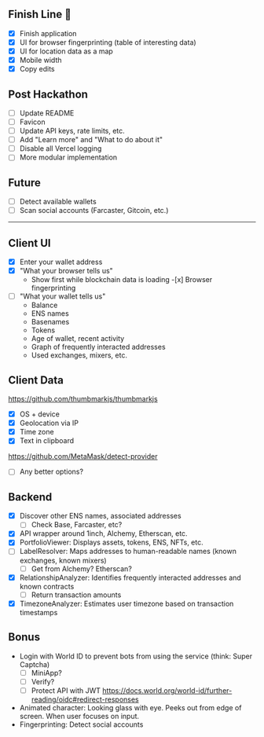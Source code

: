## Finish Line 🏁

- [x] Finish application
- [x] UI for browser fingerprinting (table of interesting data)
- [x] UI for location data as a map
- [x] Mobile width
- [x] Copy edits

## Post Hackathon

- [ ] Update README
- [ ] Favicon
- [ ] Update API keys, rate limits, etc.
- [ ] Add "Learn more" and "What to do about it"
- [ ] Disable all Vercel logging
- [ ] More modular implementation

## Future

- [ ] Detect available wallets
- [ ] Scan social accounts (Farcaster, Gitcoin, etc.)

---

## Client UI

- [x] Enter your wallet address
- [x] "What your browser tells us"
  - Show first while blockchain data is loading -[x] Browser fingerprinting
- [ ] "What your wallet tells us"
  - Balance
  - ENS names
  - Basenames
  - Tokens
  - Age of wallet, recent activity
  - Graph of frequently interacted addresses
  - Used exchanges, mixers, etc.

## Client Data

https://github.com/thumbmarkjs/thumbmarkjs

- [x] OS + device
- [x] Geolocation via IP
- [x] Time zone
- [x] Text in clipboard

https://github.com/MetaMask/detect-provider

- [ ] Any better options?

## Backend

- [x] Discover other ENS names, associated addresses
  - [ ] Check Base, Farcaster, etc?
- [x] API wrapper around 1inch, Alchemy, Etherscan, etc.
- [x] PortfolioViewer: Displays assets, tokens, ENS, NFTs, etc.
- [ ] LabelResolver: Maps addresses to human-readable names (known exchanges, known mixers)
  - [ ] Get from Alchemy? Etherscan?
- [x] RelationshipAnalyzer: Identifies frequently interacted addresses and known contracts
  - [ ] Return transaction amounts
- [x] TimezoneAnalyzer: Estimates user timezone based on transaction timestamps

## Bonus

- Login with World ID to prevent bots from using the service (think: Super Captcha)
  - [ ] MiniApp?
  - [ ] Verify?
  - [ ] Protect API with JWT https://docs.world.org/world-id/further-reading/oidc#redirect-responses
- Animated character: Looking glass with eye. Peeks out from edge of screen. When user focuses on input.
- Fingerprinting: Detect social accounts
